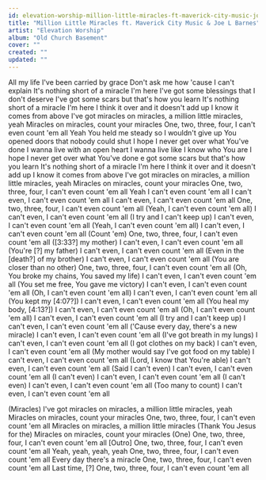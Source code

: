 ```yaml
---
id: elevation-worship-million-little-miracles-ft-maverick-city-music-joe-l-barnes
title: "Million Little Miracles ft. Maverick City Music & Joe L Barnes"
artist: "Elevation Worship"
album: "Old Church Basement"
cover: ""
created: ""
updated: ""
---
```


All my life I've been carried by grace
Don't ask me how 'cause I can't explain
It's nothing short of a miracle I'm here
I've got some blessings that I don't deserve
I've got some scars but that's how you learn
It's nothing short of a miracle I'm here
I think it over and it doesn't add up
I know it comes from above
I've got miracles on miracles, a million little miracles, yeah
Miracles on miracles, count your miracles
One, two, three, four, I can't even count 'em all
Yeah
You held me steady so I wouldn't give up
You opened doors that nobody could shut
I hope I never get over what You've done
I wanna live with an open heart
I wanna live like I know who You are
I hope I never get over what You've done
e got some scars but that's how you learn
It's nothing short of a miracle I'm here
I think it over and it doesn't add up
I know it comes from above
I've got miracles on miracles, a million little miracles, yeah
Miracles on miracles, count your miracles
One, two, three, four, I can't even count 'em all
Yeah
 I can't even count 'em all
I can't even, I can't even count 'em all
I can't even, I can't even count 'em all
One, two, three, four, I can't even count 'em all
(Yeah, I can't even count 'em all)
I can't even, I can't even count 'em all
(I try and I can't keep up)
I can't even, I can't even count 'em all
(Yeah, I can't even count 'em all)
I can't even, I can't even count 'em all
(Count 'em)
One, two, three, four, I can't even count 'em all
([3:33?] my mother)
I can't even, I can't even count 'em all
(You're [?] my father)
I can't even, I can't even count 'em all
(Even in the [death?] of my brother)
I can't even, I can't even count 'em all
(You are closer than no other)
One, two, three, four, I can't even count 'em all
(Oh, You broke my chains, You saved my life)
I can't even, I can't even count 'em all
(You set me free, You gave me victory)
I can't even, I can't even count 'em all
(Oh, I can't even count 'em all)
I can't even, I can't even count 'em all
(You kept my [4:07?])
I can't even, I can't even count 'em all
(You heal my body, [4:13?])
I can't even, I can't even count 'em all
(Oh, I can't even count 'em all)
I can't even, I can't even count 'em all
(I try and I can't keep up)
I can't even, I can't even count 'em all
('Cause every day, there's a new miracle)
I can't even, I can't even count 'em all
(I've got breath in my lungs)
I can't even, I can't even count 'em all
(I got clothes on my back)
I can't even, I can't even count 'em all
(My mother would say I've got food on my table)
I can't even, I can't even count 'em all
(Lord, I know that You're able)
I can't even, I can't even count 'em all
(Said I can't even)
I can't even, I can't even count 'em all
(I can't even)
I can't even, I can't even count 'em all
(I can't even)
I can't even, I can't even count 'em all
(Too many to count)
I can't even, I can't even count 'em all

(Miracles)
I've got miracles on miracles, a million little miracles, yeah
Miracles on miracles, count your miracles
One, two, three, four, I can't even count 'em all
Miracles on miracles, a million little miracles
(Thank You Jesus for the)
Miracles on miracles, count your miracles
(One)
One, two, three, four, I can't even count 'em all
[Outro]
One, two, three, four, I can't even count 'em all
Yeah, yeah, yeah, yeah
One, two, three, four, I can't even count 'em all
Every day there's a miracle
One, two, three, four, I can't even count 'em all
Last time, [?]
One, two, three, four, I can't even count 'em all